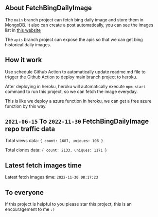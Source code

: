 ## About FetchBingDailyImage

The `main` branch project can fetch bing daily image and store them in MongoDB.
It also can create a post automatically, you can see the images list in [this website](https://oursalbum.netlify.app)

The `apis` branch project can expose the apis so that we can get bing historical daily images.

## How it work

Use schedule Github Action to automatically update readme.md file to trigger the Github Action to deploy main branch project to heroku.

After deploying in heroku, heroku will automatically execute `npm start` command to run this project, so we can fetch the image everyday.

This is like we deploy a azure function in heroku, we can get a free azure function by this way.

## `2021-06-15` To `2022-11-30` FetchBingDailyImage repo traffic data

Total views data: `{ count: 1687, uniques: 106 }`

Total clones data: `{ count: 2133, uniques: 1171 }`

## Latest fetch images time

Latest fetch images time: `2022-11-30 08:17:23`

## To everyone

If this project is helpful to you please star this project, this is an encouragement to me `:)`



